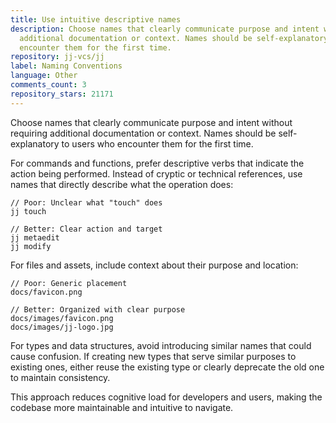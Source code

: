 ```yaml
---
title: Use intuitive descriptive names
description: Choose names that clearly communicate purpose and intent without requiring
  additional documentation or context. Names should be self-explanatory to users who
  encounter them for the first time.
repository: jj-vcs/jj
label: Naming Conventions
language: Other
comments_count: 3
repository_stars: 21171
---
```


Choose names that clearly communicate purpose and intent without requiring additional documentation or context. Names should be self-explanatory to users who encounter them for the first time.

For commands and functions, prefer descriptive verbs that indicate the action being performed. Instead of cryptic or technical references, use names that directly describe what the operation does:

```
// Poor: Unclear what "touch" does
jj touch

// Better: Clear action and target
jj metaedit
jj modify
```

For files and assets, include context about their purpose and location:

```
// Poor: Generic placement
docs/favicon.png

// Better: Organized with clear purpose
docs/images/favicon.png
docs/images/jj-logo.jpg
```

For types and data structures, avoid introducing similar names that could cause confusion. If creating new types that serve similar purposes to existing ones, either reuse the existing type or clearly deprecate the old one to maintain consistency.

This approach reduces cognitive load for developers and users, making the codebase more maintainable and intuitive to navigate.